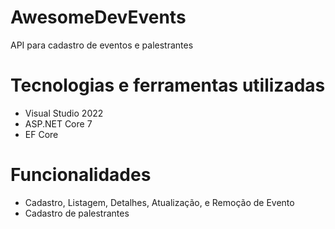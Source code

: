 # AwesomeDevEvents
API para cadastro de eventos e palestrantes

# Tecnologias e ferramentas utilizadas
- Visual Studio 2022
- ASP.NET Core 7
- EF Core

# Funcionalidades
- Cadastro, Listagem, Detalhes, Atualização, e Remoção de Evento
- Cadastro de palestrantes
